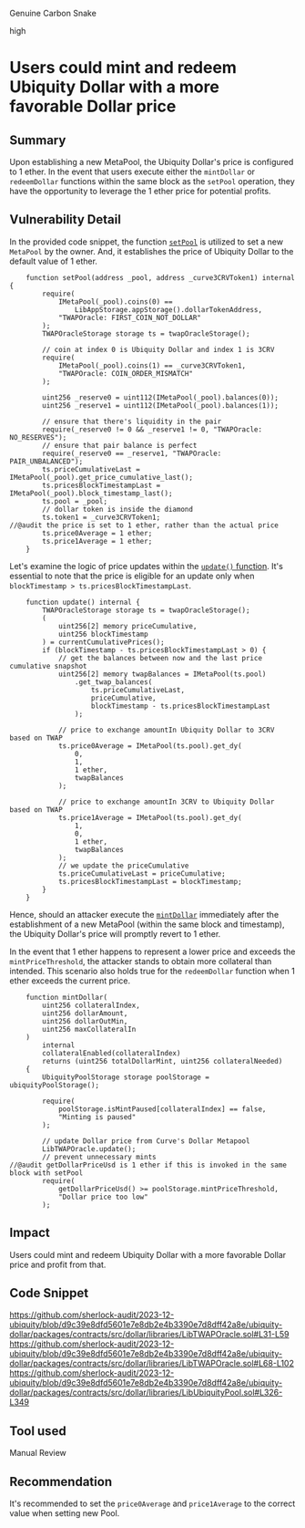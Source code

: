 Genuine Carbon Snake

high

# Users could mint and redeem Ubiquity Dollar with a more favorable Dollar price

## Summary

Upon establishing a new MetaPool, the Ubiquity Dollar's price is configured to 1 ether. In the event that users execute either the `mintDollar` or `redeemDollar` functions within the same block as the `setPool` operation, they have the opportunity to leverage the 1 ether price for potential profits.

## Vulnerability Detail

In the provided code snippet, the function [`setPool`](https://github.com/sherlock-audit/2023-12-ubiquity/blob/d9c39e8dfd5601e7e8db2e4b3390e7d8dff42a8e/ubiquity-dollar/packages/contracts/src/dollar/libraries/LibTWAPOracle.sol#L31-L59) is utilized to set a new `MetaPool` by the owner. And, it establishes the price of Ubiquity Dollar to the default value of 1 ether.

```solidity
    function setPool(address _pool, address _curve3CRVToken1) internal {
        require(
            IMetaPool(_pool).coins(0) ==
                LibAppStorage.appStorage().dollarTokenAddress,
            "TWAPOracle: FIRST_COIN_NOT_DOLLAR"
        );
        TWAPOracleStorage storage ts = twapOracleStorage();

        // coin at index 0 is Ubiquity Dollar and index 1 is 3CRV
        require(
            IMetaPool(_pool).coins(1) == _curve3CRVToken1,
            "TWAPOracle: COIN_ORDER_MISMATCH"
        );

        uint256 _reserve0 = uint112(IMetaPool(_pool).balances(0));
        uint256 _reserve1 = uint112(IMetaPool(_pool).balances(1));

        // ensure that there's liquidity in the pair
        require(_reserve0 != 0 && _reserve1 != 0, "TWAPOracle: NO_RESERVES");
        // ensure that pair balance is perfect
        require(_reserve0 == _reserve1, "TWAPOracle: PAIR_UNBALANCED");
        ts.priceCumulativeLast = IMetaPool(_pool).get_price_cumulative_last();
        ts.pricesBlockTimestampLast = IMetaPool(_pool).block_timestamp_last();
        ts.pool = _pool;
        // dollar token is inside the diamond
        ts.token1 = _curve3CRVToken1;
//@audit the price is set to 1 ether, rather than the actual price
        ts.price0Average = 1 ether;
        ts.price1Average = 1 ether;
    }
```

Let's examine the logic of price updates within the [`update()` function](https://github.com/sherlock-audit/2023-12-ubiquity/blob/d9c39e8dfd5601e7e8db2e4b3390e7d8dff42a8e/ubiquity-dollar/packages/contracts/src/dollar/libraries/LibTWAPOracle.sol#L68-L102). It's essential to note that the price is eligible for an update only when `blockTimestamp > ts.pricesBlockTimestampLast`.

```solidity
    function update() internal {
        TWAPOracleStorage storage ts = twapOracleStorage();
        (
            uint256[2] memory priceCumulative,
            uint256 blockTimestamp
        ) = currentCumulativePrices();
        if (blockTimestamp - ts.pricesBlockTimestampLast > 0) {
            // get the balances between now and the last price cumulative snapshot
            uint256[2] memory twapBalances = IMetaPool(ts.pool)
                .get_twap_balances(
                    ts.priceCumulativeLast,
                    priceCumulative,
                    blockTimestamp - ts.pricesBlockTimestampLast
                );

            // price to exchange amountIn Ubiquity Dollar to 3CRV based on TWAP
            ts.price0Average = IMetaPool(ts.pool).get_dy(
                0,
                1,
                1 ether,
                twapBalances
            );

            // price to exchange amountIn 3CRV to Ubiquity Dollar based on TWAP
            ts.price1Average = IMetaPool(ts.pool).get_dy(
                1,
                0,
                1 ether,
                twapBalances
            );
            // we update the priceCumulative
            ts.priceCumulativeLast = priceCumulative;
            ts.pricesBlockTimestampLast = blockTimestamp;
        }
    }
```

Hence, should an attacker execute the [`mintDollar`](https://github.com/sherlock-audit/2023-12-ubiquity/blob/d9c39e8dfd5601e7e8db2e4b3390e7d8dff42a8e/ubiquity-dollar/packages/contracts/src/dollar/libraries/LibUbiquityPool.sol#L326-L349) immediately after the establishment of a new MetaPool (within the same block and timestamp), the Ubiquity Dollar's price will promptly revert to 1 ether.

In the event that 1 ether happens to represent a lower price and exceeds the `mintPriceThreshold`, the attacker stands to obtain more collateral than intended. This scenario also holds true for the `redeemDollar` function when 1 ether exceeds the current price.

```solidity
    function mintDollar(
        uint256 collateralIndex,
        uint256 dollarAmount,
        uint256 dollarOutMin,
        uint256 maxCollateralIn
    )
        internal
        collateralEnabled(collateralIndex)
        returns (uint256 totalDollarMint, uint256 collateralNeeded)
    {
        UbiquityPoolStorage storage poolStorage = ubiquityPoolStorage();

        require(
            poolStorage.isMintPaused[collateralIndex] == false,
            "Minting is paused"
        );

        // update Dollar price from Curve's Dollar Metapool
        LibTWAPOracle.update();
        // prevent unnecessary mints
//@audit getDollarPriceUsd is 1 ether if this is invoked in the same block with setPool
        require(
            getDollarPriceUsd() >= poolStorage.mintPriceThreshold,
            "Dollar price too low"
        );
```

## Impact

Users could mint and redeem Ubiquity Dollar with a more favorable Dollar price and profit from that.

## Code Snippet

https://github.com/sherlock-audit/2023-12-ubiquity/blob/d9c39e8dfd5601e7e8db2e4b3390e7d8dff42a8e/ubiquity-dollar/packages/contracts/src/dollar/libraries/LibTWAPOracle.sol#L31-L59
https://github.com/sherlock-audit/2023-12-ubiquity/blob/d9c39e8dfd5601e7e8db2e4b3390e7d8dff42a8e/ubiquity-dollar/packages/contracts/src/dollar/libraries/LibTWAPOracle.sol#L68-L102
https://github.com/sherlock-audit/2023-12-ubiquity/blob/d9c39e8dfd5601e7e8db2e4b3390e7d8dff42a8e/ubiquity-dollar/packages/contracts/src/dollar/libraries/LibUbiquityPool.sol#L326-L349

## Tool used

Manual Review

## Recommendation
It's recommended to set the `price0Average` and `price1Average` to the correct value when setting new Pool.
